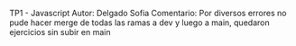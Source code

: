 TP1 - Javascript
Autor: Delgado Sofia 
Comentario: Por diversos errores no pude hacer merge de todas las ramas a dev y luego a main, quedaron ejercicios sin subir en main
